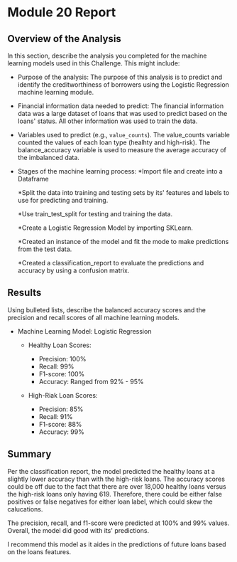 # Module 20 Report

## Overview of the Analysis

In this section, describe the analysis you completed for the machine learning models used in this Challenge. This might include:

* Purpose of the analysis: The purpose of this analysis is to predict and identify the creditworthiness of borrowers using the Logistic Regression machine learning module.

* Financial information data needed to predict: The financial information data was a large dataset of loans that was used to predict based on the loans' status. All other information was used to train the data.

* Variables used to predict (e.g., `value_counts`). The value_counts variable counted the values of each loan type (healhty and high-risk). The balance_accuracy variable is used to measure the average accuracy of the imbalanced data.

* Stages of the machine learning process: 
  *Import file and create into a Dataframe
  
  *Split the data into training and testing sets by its' features and labels to use for predicting and training. 

  *Use train_test_split for testing and training the data.

  *Create a Logistic Regression Model by importing SKLearn.

  *Created an instance of the model and fit the mode to make predictions from the test data.

  *Created a classification_report to evaluate the predictions and accuracy by using a confusion matrix. 

## Results

Using bulleted lists, describe the balanced accuracy scores and the precision and recall scores of all machine learning models.

* Machine Learning Model: Logistic Regression
  * Healthy Loan Scores:
    * Precision: 100%
    * Recall: 99%
    * F1-score: 100%
    * Accuracy: Ranged from 92% - 95%

  * High-Riak Loan Scores:
    * Precision: 85%
    * Recall: 91%
    * F1-score: 88%
    * Accuracy: 99%


## Summary

Per the classification report, the model predicted the healthy loans at a slightly lower accuracy than with the high-risk loans. The accuracy scores could be off due to the fact that there are over 18,000 healthy loans versus the high-risk loans only having 619. Therefore, there could be either false positives or false negatives for either loan label, which could skew the calucations.

The precision, recall, and f1-score were predicted at 100% and 99% values. Overall, the model did good with its' predictions.

I recommend this model as it aides in the predictions of future loans based on the loans features.
